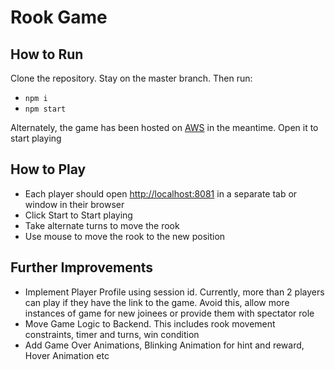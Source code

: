 # Rook Game

## How to Run
Clone the repository. Stay on the master branch. Then run:
- `npm i` 
- `npm start`

Alternately, the game has been hosted on [AWS](http://3.6.37.218:8081/) in the meantime. Open it to start playing
## How to Play
- Each player should open [http://localhost:8081](http://localhost:8081/) in a separate tab or window in their browser
- Click Start to Start playing
- Take alternate turns to move the rook
- Use mouse to move the rook to the new position
## Further Improvements
- Implement Player Profile using session id. Currently, more than 2 players can play if they have the link to the game. Avoid this, allow more instances of game for new joinees or provide them with spectator role
- Move Game Logic to Backend. This includes rook movement constraints, timer and turns, win condition
- Add Game Over Animations, Blinking Animation for hint and reward, Hover Animation etc 

